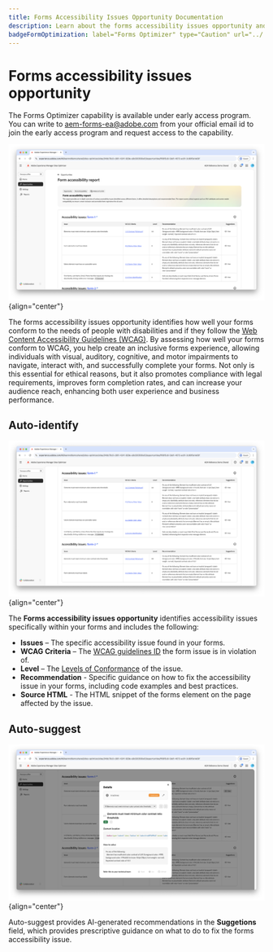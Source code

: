 ```yaml
---
title: Forms Accessibility Issues Opportunity Documentation
description: Learn about the forms accessibility issues opportunity and how to use it to improve forms accessibility and user experience on your website.
badgeFormOptimization: label="Forms Optimizer" type="Caution" url="../../opportunity-types/form-optimization.md" tooltip="Forms Optimizer"
---
```


# Forms accessibility issues opportunity

<span class="preview"> The Forms Optimizer capability is available under early access program. You can write to aem-forms-ea@adobe.com from your official email id to join the early access program and request access to the capability. </span>

![Forms accessibility issues opportunity](./assets/forms-accessibility-issues/hero.png){align="center"}

The forms accessibility issues opportunity identifies how well your forms conform to the needs of people with disabilities and if they follow the [Web Content Accessibility Guidelines (WCAG)](https://www.w3.org/TR/WCAG21/). By assessing how well your forms conform to WCAG, you help create an inclusive forms experience, allowing individuals with visual, auditory, cognitive, and motor impairments to navigate, interact with, and successfully complete your forms. Not only is this essential for ethical reasons, but it also promotes compliance with legal requirements, improves form completion rates, and can increase your audience reach, enhancing both user experience and business performance.

## Auto-identify

![Auto-identify forms accessibility issues](./assets/forms-accessibility-issues/auto-identify.png){align="center"} 

The **Forms accessibility issues opportunity** identifies accessibility issues specifically within your forms and includes the following:

* **Issues** – The specific accessibility issue found in your forms.
* **WCAG Criteria** – The [WCAG guidelines ID](https://www.w3.org/TR/WCAG21/) the form issue is in violation of.
* **Level** – The [Levels of Conformance](https://www.w3.org/WAI/WCAG21/Understanding/conformance#levels) of the issue. 
* **Recommendation** - Specific guidance on how to fix the accessibility issue in your forms, including code examples and best practices.
* **Source HTML** - The HTML snippet of the forms element on the page affected by the issue.

## Auto-suggest

![Auto-suggest forms accessibility issues](./assets/forms-accessibility-issues/auto-suggest.png){align="center"} 

Auto-suggest provides AI-generated recommendations in the **Suggetions** field, which provides prescriptive guidance on what to do to fix the forms accessibility issue.

<!-- 

## Auto-optimize

[!BADGE Ultimate]{type=Positive tooltip="Ultimate"}

![Auto-optimize forms accessibility issues](./assets/accessibility-issues/auto-optimize.png){align="center"}

Sites Optimizer Ultimate adds the ability to deploy auto-optimization for the form accessibility issues found.

>[!BEGINTABS]

>[!TAB Deploy optimization]

{{auto-optimize-deploy-optimization-slack}}

>[!TAB Request approval]

{{auto-optimize-request-approval}}

>[!ENDTABS]
-->

